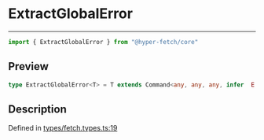 

# ExtractGlobalError

<div class="api-docs__separator" data-reactroot="">

---

</div><div class="api-docs__import" data-reactroot="">

```ts
import { ExtractGlobalError } from "@hyper-fetch/core"
```

</div><div class="api-docs__section">

## Preview

</div><div class="api-docs__preview type single">

```ts
type ExtractGlobalError<T> = T extends Command<any, any, any, infer  E, any, any, any, any, any, any> ? E : never;
```

</div><div class="api-docs__section">

## Description

</div><div class="api-docs__description"><span class="api-docs__do-not-parse">



</span></div><p class="api-docs__definition">

Defined in [types/fetch.types.ts:19](https://github.com/BetterTyped/hyper-fetch/blob/0bdb96c0/packages/core/src/types/fetch.types.ts#L19)

</p>
